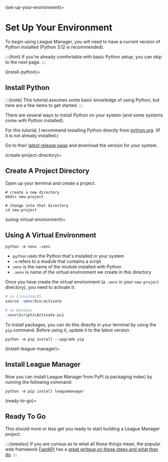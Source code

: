 (set-up-your-environment)=
# Set Up Your Environment

To begin using League Manager, you will need to have a current version of Python installed (Python 3.12 is recommended).

:::{hint}
If you're already comfortable with basic Python setup, you can skip to the next page.
:::

(install-python)=
## Install Python

:::{note}
This tutorial assumes some basic knowledge of using Python, but here are a few items to get started.
:::

There are several ways to install Python on your system (and some systems come with Python installed).

For this tutorial, I recommend installing Python directly from [python.org](https://www.python.org). (If it is not already installed.)

Go to their [latest release page](https://www.python.org/downloads/latest/) and download the version for your system.

(create-project-directory)=
## Create A Project Directory

Open up your terminal and  create a project.

```shell
# create a new directory
mkdir new-project

# change into that directory
cd new-project
```
(using-virtual-environment)=
## Using A Virtual Environment

```shell
python -m venv .venv
```

-   `python` uses the Python that's installed in your system
-   `-m` refers to a module that contains a script
-   `venv` is the name of the module installed with Python
-   `.venv` is name of the virtual environment we create in this directory

Once you have create the virtual environment (a `.venv` in your `new-project` directory), you need to activate it:

```powershell
# on Linux/macOS
source .venv/bin/activate

# on Windows
.venv\Scripts\Activate.ps1
```

To install packages, you can do this directly in your terminal by using the `pip` command. Before using it, update it to the latest version.

```shell
python -m pip install --upgrade pip
```

(install-league-manager)=
## Install League Manager

Now you can install League Manager from PyPI (a packaging index) by running the following command:

```shell
python -m pip install leaguemanager
```
(ready-to-go)=
## Ready To Go

This should more or less get you ready to start building a League Manager project.

:::{seealso}
If you are curious as to what all these things mean, the popular web framework [FastAPI](https://fastapi.tiangolo.com) has a [great writeup on these steps and what they do](https://fastapi.tiangolo.com/virtual-environments/).
:::
